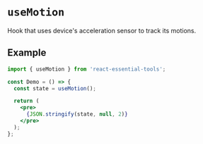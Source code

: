 # `useMotion`

Hook that uses device's acceleration sensor to track its motions.

## Example

```jsx
import { useMotion } from 'react-essential-tools';

const Demo = () => {
  const state = useMotion();

  return (
    <pre>
      {JSON.stringify(state, null, 2)}
    </pre>
  );
};
```
